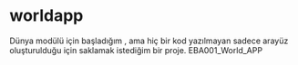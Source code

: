 worldapp
========

Dünya modülü için başladığım , ama hiç bir kod yazılmayan sadece arayüz oluşturulduğu için saklamak istediğim bir proje. EBA001_World_APP
